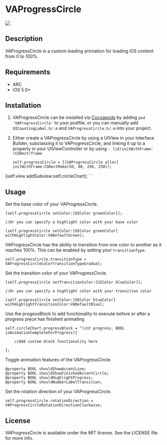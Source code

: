 # VAProgressCircle

![](https://github.com/MitchellMalleo/VAProgressCircle/blob/master/vaProgressCircle.gif)

## Description

VAProgressCircle is a custom loading animation for loading iOS content from 0 to 100%.

## Requirements

- ARC
- iOS 5.0+

## Installation

1. VAProgressCircle can be installed via [Cocoapods](http://cocoapods.org/) by adding `pod 'VAProgressCircle'` to your podfile, or you can manually add `UICountingLabel.h/.m` and `VAProgressCircle.h/.m` into your project.
2. Either create a VAProgressCircle by using a UIView in your Interface Builder, subclassing it to VAProgressCircle, and linking it up to a property in your UIViewController or by using `- (id)initWithFrame:(CGRect)frame`

    ```
    self.progressCircle = [[VAProgressCircle alloc] initWithFrame:CGRectMake(50, 60, 250, 250)];
[self.view addSubview:self.circleChart];
    ```

## Usage
Set the base color of your VAProgressCircle.

	[self.progressCircle setColor:[UIColor greenColor]];
	
	//Or you can specify a highlight color with your base color

	[self.progressCircle setColor:[UIColor greenColor] withHighlightColor:VADefaultGreen];

VAProgressCircle has the ability to transition from one color to another as it reaches 100%. This can be enabled by setting your `transitionType`.

	self.progressCircle.transitionType = VAProgressCircleColorTransitionTypeGradual;

Set the transition color of your VAProgressCircle.

	[self.progressCircle setTransitionColor:[UIColor blueColor]];
	
	//Or you can specify a highlight color with your transition color

	[self.progressCircle setColor:[UIColor blueColor] withHighlightTransitionColor:VADefaultBlue];
	
Use the progessBlock to add functionality to execute before or after a progress piece has finished animating
    
    self.circleChart.progressBlock = ^(int progress, BOOL isAnimationCompleteForProgress){
        
        //Add custom block functionality here
        
    };

Toggle animation features of the VAProgressCircle.

	@property BOOL shouldShowAccentLine;
	@property BOOL shouldShowFinishedAccentCircle;
	@property BOOL shouldHighlightProgress;
	@property BOOL shouldNumberLabelTransition;

Set the rotation direction of your VAProgressCircle.

	self.progressCircle.rotationDirection = VAProgressCircleRotationDirectionClockwise;

## License

VAProgressCircle is available under the MIT license. See the LICENSE file for more info.